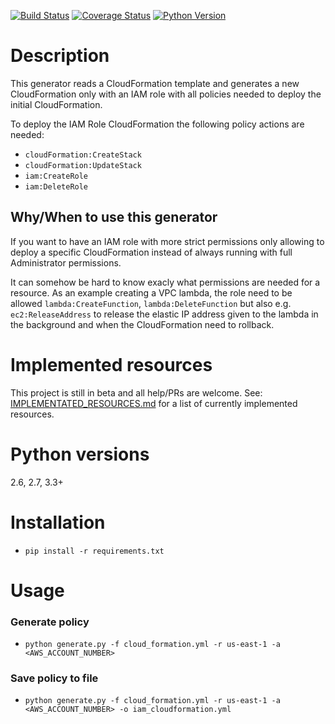[![Build Status](https://travis-ci.com/fulder/cloudformation-policy-generator.svg?branch=master)](https://travis-ci.com/fulder/cloudformation-policy-generator)
[![Coverage Status](https://coveralls.io/repos/github/fulder/cloudformation-policy-generator/badge.svg?branch=master)](https://coveralls.io/github/fulder/cloudformation-policy-generator?branch=master)
[![Python Version](https://img.shields.io/badge/python-2.6%2C2.7%2C3.3%2B-blue.svg)](https://www.python.org/)

# Description

This generator reads a CloudFormation template and generates a new CloudFormation only with an IAM role with all policies needed to deploy the initial CloudFormation.

To deploy the IAM Role CloudFormation the following policy actions are needed:
* `cloudFormation:CreateStack`
* `cloudFormation:UpdateStack`
* `iam:CreateRole` 
* `iam:DeleteRole`

## Why/When to use this generator
If you want to have an IAM role with more strict permissions only allowing to deploy a specific CloudFormation instead of always running with full Administrator permissions.

It can somehow be hard to know exacly what permissions are needed for a resource. As an example creating a VPC lambda, the role need to be allowed `lambda:CreateFunction`, `lambda:DeleteFunction` but also e.g. `ec2:ReleaseAddress` to release the elastic IP address given to the lambda in the background and when the CloudFormation need to rollback.

# Implemented resources

This project is still in beta and all help/PRs are welcome.
See: [IMPLEMENTATED_RESOURCES.md](https://github.com/fulder/cloudformation-policy-generator/blob/master/IMPLEMENTED_RESOURCES.md) for a list of currently implemented resources.

# Python versions
2.6, 2.7, 3.3+

# Installation

* `pip install -r requirements.txt`

# Usage

### Generate policy
* `python generate.py -f cloud_formation.yml -r us-east-1 -a <AWS_ACCOUNT_NUMBER>`

### Save policy to file
* `python generate.py -f cloud_formation.yml -r us-east-1 -a <AWS_ACCOUNT_NUMBER> -o iam_cloudformation.yml`